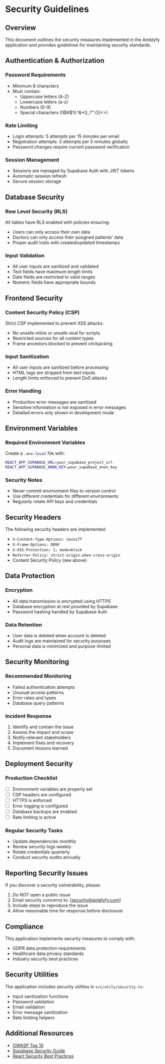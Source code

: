 # Security Guidelines

## Overview

This document outlines the security measures implemented in the Amblyfy application and provides guidelines for maintaining security standards.

## Authentication & Authorization

### Password Requirements

- Minimum 8 characters
- Must contain:
  - Uppercase letters (A-Z)
  - Lowercase letters (a-z)
  - Numbers (0-9)
  - Special characters (!@#$%^&\*(),.?":{}|<>)

### Rate Limiting

- Login attempts: 5 attempts per 15 minutes per email
- Registration attempts: 3 attempts per 5 minutes globally
- Password changes require current password verification

### Session Management

- Sessions are managed by Supabase Auth with JWT tokens
- Automatic session refresh
- Secure session storage

## Database Security

### Row Level Security (RLS)

All tables have RLS enabled with policies ensuring:

- Users can only access their own data
- Doctors can only access their assigned patients' data
- Proper audit trails with created/updated timestamps

### Input Validation

- All user inputs are sanitized and validated
- Text fields have maximum length limits
- Date fields are restricted to valid ranges
- Numeric fields have appropriate bounds

## Frontend Security

### Content Security Policy (CSP)

Strict CSP implemented to prevent XSS attacks:

- No unsafe-inline or unsafe-eval for scripts
- Restricted sources for all content types
- Frame ancestors blocked to prevent clickjacking

### Input Sanitization

- All user inputs are sanitized before processing
- HTML tags are stripped from text inputs
- Length limits enforced to prevent DoS attacks

### Error Handling

- Production error messages are sanitized
- Sensitive information is not exposed in error messages
- Detailed errors only shown in development mode

## Environment Variables

### Required Environment Variables

Create a `.env.local` file with:

```bash
REACT_APP_SUPABASE_URL=your_supabase_project_url
REACT_APP_SUPABASE_ANON_KEY=your_supabase_anon_key
```

### Security Notes

- Never commit environment files to version control
- Use different credentials for different environments
- Regularly rotate API keys and credentials

## Security Headers

The following security headers are implemented:

- `X-Content-Type-Options: nosniff`
- `X-Frame-Options: DENY`
- `X-XSS-Protection: 1; mode=block`
- `Referrer-Policy: strict-origin-when-cross-origin`
- Content Security Policy (see above)

## Data Protection

### Encryption

- All data transmission is encrypted using HTTPS
- Database encryption at rest provided by Supabase
- Password hashing handled by Supabase Auth

### Data Retention

- User data is deleted when account is deleted
- Audit logs are maintained for security purposes
- Personal data is minimized and purpose-limited

## Security Monitoring

### Recommended Monitoring

- Failed authentication attempts
- Unusual access patterns
- Error rates and types
- Database query patterns

### Incident Response

1. Identify and contain the issue
2. Assess the impact and scope
3. Notify relevant stakeholders
4. Implement fixes and recovery
5. Document lessons learned

## Deployment Security

### Production Checklist

- [ ] Environment variables are properly set
- [ ] CSP headers are configured
- [ ] HTTPS is enforced
- [ ] Error logging is configured
- [ ] Database backups are enabled
- [ ] Rate limiting is active

### Regular Security Tasks

- Update dependencies monthly
- Review security logs weekly
- Rotate credentials quarterly
- Conduct security audits annually

## Reporting Security Issues

If you discover a security vulnerability, please:

1. Do NOT open a public issue
2. Email security concerns to: [security@amblyfy.com]
3. Include steps to reproduce the issue
4. Allow reasonable time for response before disclosure

## Compliance

This application implements security measures to comply with:

- GDPR data protection requirements
- Healthcare data privacy standards
- Industry security best practices

## Security Utilities

The application includes security utilities in `src/utils/security.ts`:

- Input sanitization functions
- Password validation
- Email validation
- Error message sanitization
- Rate limiting helpers

## Additional Resources

- [OWASP Top 10](https://owasp.org/www-project-top-ten/)
- [Supabase Security Guide](https://supabase.com/docs/guides/auth)
- [React Security Best Practices](https://snyk.io/blog/10-react-security-best-practices/)
